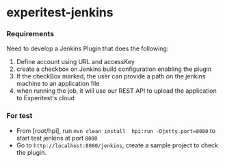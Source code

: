 # experitest-jenkins

### Requirements

Need to develop a Jenkins Plugin that does the following:

  1. Define account using URL and accessKey
  2. create a checkbox on Jenkins build configuration enabling the plugin
  3. If the checkBox marked, the user can provide a path on the jenkins machine to an application file
  4. when running the job, it will use our REST API to upload the application to Experitest's cloud


### For test
  - From [root/hpi], run `mvn clean install  hpi:run -Djetty.port=8080` to start test jenkins at port `8080`
  - Go to `http://localhost:8080/jenkins`, create a sample project to check the plugin.
